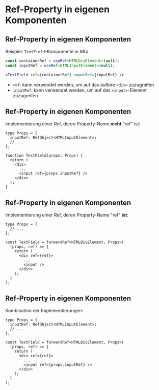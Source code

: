 # Ref-Property in eigenen Komponenten

## Ref-Property in eigenen Komponenten

Beispiel: `TextField`-Komponente in _MUI_

```ts
const containerRef = useRef<HTMLDivElement>(null);
const inputRef = useRef<HTMLInputElement>(null);
```

```jsx
<TextField ref={containerRef} inputRef={inputRef} />
```

- `ref`: kann verwendet werden, um auf das äußere `<div>` zuzugreifen
- `inputRef`: kann verwendet werden, um auf das `<input>`-Element zuzugreifen

## Ref-Property in eigenen Komponenten

Implementierung einer Ref, deren Property-Name **nicht** "ref" ist:

```tsx
type Props = {
  inputRef: RefObject<HTMLInputElement>;
  // ...
};

function TextField(props: Props) {
  return (
    <div>
      ...
      <input ref={props.inputRef} />
    </div>
  );
}
```

## Ref-Property in eigenen Komponenten

Implementierung einer Ref, deren Property-Name "ref" **ist**:

```tsx
type Props = {
  // ...
};

const TextField = forwardRef<HTMLDivElement, Props>(
  (props, ref) => {
    return (
      <div ref={ref}>
        ...
        <input />
      </div>
    );
  }
);
```

## Ref-Property in eigenen Komponenten

Kombination der Implementierungen:

```tsx
type Props = {
  inputRef: RefObject<HTMLInputElement>;
  // ...
};

const TextField = forwardRef<HTMLDivElement, Props>(
  (props, ref) => {
    return (
      <div ref={ref}>
        ...
        <input ref={props.inputRef} />
      </div>
    );
  }
);
```
